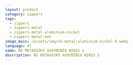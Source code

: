```yaml
---
layout: product
category: zippers
tags:
  - zippers
  - zippers-metal
  - zippers-metal-aluminium-nickel
  - zippers-metal-no5
image_main: /assets/img/n5-metal-aluminium-nickel-5.webp
language: el
name: N5 ΜΕΤΑΛΛΙΚΟ ΑΛΟΥΜΙΝΙΟ ΝΙΚΕΛ 5
description: N5 ΜΕΤΑΛΛΙΚΟ ΑΛΟΥΜΙΝΙΟ ΝΙΚΕΛ 5
---
```

